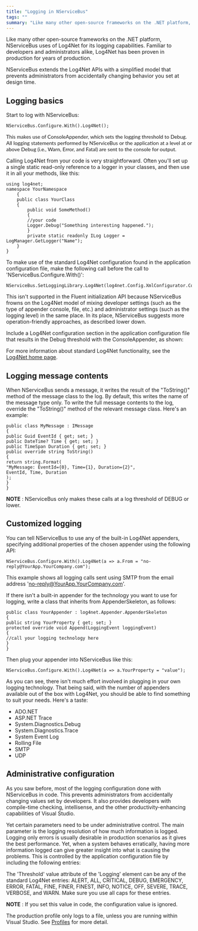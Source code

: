 ```yaml
---
title: "Logging in NServiceBus"
tags: ""
summary: "Like many other open-source frameworks on the .NET platform, NServiceBus uses of Log4Net for its logging capabilities. Familiar to developers and administrators alike, Log4Net has been proven in production for years of production."
---
```


Like many other open-source frameworks on the .NET platform, NServiceBus uses of Log4Net for its logging capabilities. Familiar to developers and administrators alike, Log4Net has been proven in production for years of production.

NServiceBus extends the Log4Net APIs with a simplified model that prevents administrators from accidentally changing behavior you set at design time.

Logging basics
--------------

Start to log with NServiceBus:

    NServiceBus.Configure.With().Log4Net();


<span style="font-family: Lato, Regular;">This makes use of ConsoleAppender, which sets the logging threshold to Debug. All logging statements performed by NServiceBus or the application at a level at or above Debug (i.e., Warn, Error, and Fatal) are sent to the console for output.</span>


Calling Log4Net from your code is very straightforward. Often you'll set up a single static read-only reference to a logger in your classes, and then use it in all your methods, like this:


    using log4net;
    namespace YourNamespace
        {
        public class YourClass
        {
            public void SomeMethod()
            {
            //your code
            Logger.Debug("Something interesting happened.");
            }
            private static readonly ILog Logger = LogManager.GetLogger("Name");
        }
    }


To make use of the standard Log4Net configuration found in the application configuration file, make the following call before the call to 'NServiceBus.Configure.With()':


    NServiceBus.SetLoggingLibrary.Log4Net(log4net.Config.XmlConfigurator.Configure);


This isn't supported in the Fluent initialization API because NServiceBus frowns on the Log4Net model of mixing developer settings
(such as the type of appender console, file, etc.) and administrator settings (such as the logging level) in the same place. In its place, NServiceBus suggests more operation-friendly approaches, as described lower down.

Include a Log4Net configuration section in the application configuration file that results in the Debug threshold with the ConsoleAppender, as shown:














For more information about standard Log4Net functionality, see the
[Log4Net home page](http://logging.apache.org/log4net/index.html).

Logging message contents
------------------------

When NServiceBus sends a message, it writes the result of the
"ToString()" method of the message class to the log. By default, this writes the name of the message type only. To write the full message contents to the log, override the "ToString()" method of the relevant message class. Here's an example:


    public class MyMessage : IMessage
    {
    public Guid EventId { get; set; }
    public DateTime? Time { get; set; }
    public TimeSpan Duration { get; set; }
    public override string ToString()
    {
    return string.Format(
    "MyMessage: EventId={0}, Time={1}, Duration={2}",
    EventId, Time, Duration
    );
    }
    }


**NOTE** : NServiceBus only makes these calls at a log threshold of DEBUG or lower.

Customized logging
------------------

You can tell NServiceBus to use any of the built-in Log4Net appenders, specifying additional properties of the chosen appender using the following API:


    NServiceBus.Configure.With().Log4Net(a => a.From = "no-reply@YourApp.YourCompany.com");


This example shows all logging calls sent using SMTP from the email address 'no-reply@YourApp.YourCompany.com'.

If there isn't a built-in appender for the technology you want to use for logging, write a class that inherits from AppenderSkeleton, as follows:


    public class YourAppender : log4net.Appender.AppenderSkeleton
    {
    public string YourProperty { get; set; }
    protected override void Append(LoggingEvent loggingEvent)
    {
    //call your logging technology here
    }
    }


Then plug your appender into NServiceBus like this:


    NServiceBus.Configure.With().Log4Net(a => a.YourProperty = "value");


As you can see, there isn't much effort involved in plugging in your own logging technology. That being said, with the number of appenders available out of the box with Log4Net, you should be able to find something to suit your needs. Here's a taste:

-   ADO.NET
-   ASP.NET Trace
-   System.Diagnostics.Debug
-   System.Diagnostics.Trace
-   System Event Log
-   Rolling File
-   SMTP
-   UDP

Administrative configuration
----------------------------

As you saw before, most of the logging configuration done with NServiceBus in code. This prevents administrators from accidentally changing values set by developers. It also provides developers with compile-time checking, intellisense, and the other productivity-enhancing capabilities of Visual Studio.

Yet certain parameters need to be under administrative control. The main parameter is the logging resolution of how much information is logged. Logging only errors is usually desirable in production scenarios as it gives the best performance. Yet, when a system behaves erratically, having more information logged can give greater insight into what is causing the problems. This is controlled by the application configuration file by including the following entries:







The 'Threshold' value attribute of the 'Logging' element can be any of the standard Log4Net entries: ALERT, ALL, CRITICAL, DEBUG, EMERGENCY, ERROR, FATAL, FINE, FINER, FINEST, INFO, NOTICE, OFF, SEVERE, TRACE, VERBOSE, and WARN. Make sure you use all caps for these entries.

**NOTE** : If you set this value in code, the configuration value is ignored.

The production profile only logs to a file, unless you are running within Visual Studio. See
[Profiles](articles/profiles-for-nservicebus-host) for more detail.

